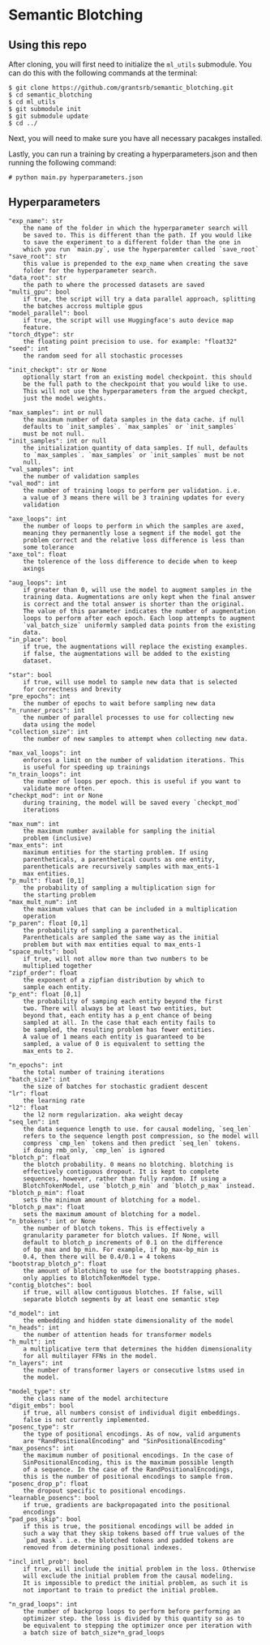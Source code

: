 # Semantic Blotching

## Using this repo
After cloning, you will first need to initialize the `ml_utils`
submodule. You can do this with the following commands at the terminal:

    $ git clone https://github.com/grantsrb/semantic_blotching.git
    $ cd semantic_blotching
    $ cd ml_utils
    $ git submodule init
    $ git submodule update
    $ cd ../

Next, you will need to make sure you have all necessary pacakges
installed.

Lastly, you can run a training by creating a hyperparameters.json and
then running the following command:

    # python main.py hyperparameters.json

## Hyperparameters

    "exp_name": str
        the name of the folder in which the hyperparameter search will
        be saved to. This is different than the path. If you would like
        to save the experiment to a different folder than the one in
        which you run `main.py`, use the hyperparemter called `save_root`
    "save_root": str
        this value is prepended to the exp_name when creating the save
        folder for the hyperparameter search.
    "data_root": str
        the path to where the processed datasets are saved
    "multi_gpu": bool
        if true, the script will try a data parallel approach, splitting
        the batches accross multiple gpus
    "model_parallel": bool
        if true, the script will use Huggingface's auto device map
        feature.
    "torch_dtype": str
        the floating point precision to use. for example: "float32"
    "seed": int
        the random seed for all stochastic processes

    "init_checkpt": str or None
        optionally start from an existing model checkpoint. this should
        be the full path to the checkpoint that you would like to use.
        This will not use the hyperparameters from the argued checkpt,
        just the model weights.

    "max_samples": int or null
        the maximum number of data samples in the data cache. if null
        defaults to `init_samples`. `max_samples` or `init_samples`
        must be not null.
    "init_samples": int or null
        the initialization quantity of data samples. If null, defaults
        to `max_samples`. `max_samples` or `init_samples` must be not
        null.
    "val_samples": int
        the number of validation samples
    "val_mod": int
        the number of training loops to perform per validation. i.e.
        a value of 3 means there will be 3 training updates for every
        validation

    "axe_loops": int
        the number of loops to perform in which the samples are axed,
        meaning they permanently lose a segment if the model got the
        problem correct and the relative loss difference is less than
        some tolerance
    "axe_tol": float
        the tolerence of the loss difference to decide when to keep
        axings

    "aug_loops": int
        if greater than 0, will use the model to augment samples in the
        training data. Augmentations are only kept when the final answer
        is correct and the total answer is shorter than the original.
        The value of this parameter indicates the number of augmentation
        loops to perform after each epoch. Each loop attempts to augment
        `val_batch_size` uniformly sampled data points from the existing
        data.
    "in_place": bool
        if true, the augmentations will replace the existing examples.
        if false, the augmentations will be added to the existing
        dataset.

    "star": bool
        if true, will use model to sample new data that is selected
        for correctness and brevity
    "pre_epochs": int
        the number of epochs to wait before sampling new data
    "n_runner_procs": int
        the number of parallel processes to use for collecting new
        data using the model
    "collection_size": int
        the number of new samples to attempt when collecting new data.

    "max_val_loops": int
        enforces a limit on the number of validation iterations. This
        is useful for speeding up trainings
    "n_train_loops": int
        the number of loops per epoch. this is useful if you want to
        validate more often.
    "checkpt_mod": int or None
        during training, the model will be saved every `checkpt_mod`
        iterations

    "max_num": int
        the maximum number available for sampling the initial
        problem (inclusive)
    "max_ents": int
        maximum entities for the starting problem. If using
        parentheticals, a parenthetical counts as one entity,
        parentheticals are recursively samples with max_ents-1
        max entities.
    "p_mult": float [0,1]
        the probability of sampling a multiplication sign for
        the starting problem
    "max_mult_num": int
        the maximum values that can be included in a multiplication
        operation
    "p_paren": float [0,1]
        the probability of sampling a parenthetical.
        Parentheticals are sampled the same way as the initial
        problem but with max entities equal to max_ents-1
    "space_mults": bool
        if true, will not allow more than two numbers to be
        multiplied together
    "zipf_order": float
        the exponent of a zipfian distribution by which to
        sample each entity.
    "p_ent": float [0,1]
        the probability of samping each entity beyond the first
        two. There will always be at least two entities, but
        beyond that, each entity has a p_ent chance of being
        sampled at all. In the case that each entity fails to
        be sampled, the resulting problem has fewer entities.
        A value of 1 means each entity is guaranteed to be
        sampled, a value of 0 is equivalent to setting the
        max_ents to 2.

    "n_epochs": int
        the total number of training iterations
    "batch_size": int
        the size of batches for stochastic gradient descent
    "lr": float
        the learning rate
    "l2": float
        the l2 norm regularization. aka weight decay
    "seq_len": int
        the data sequence length to use. for causal modeling, `seq_len`
        refers to the sequence length post compression, so the model will
        compress `cmp_len` tokens and then predict `seq_len` tokens.
        if doing rmb_only, `cmp_len` is ignored
    "blotch_p": float
        the blotch probability. 0 means no blotching. blotching is
        effectively contiguous dropout. It is kept to complete
        sequences, however, rather than fully random. If using a
        BlotchTokenModel, use `blotch_p_min` and `blotch_p_max` instead.
    "blotch_p_min": float
        sets the minimum amount of blotching for a model.
    "blotch_p_max": float
        sets the maximum amount of blotching for a model.
    "n_btokens": int or None
        the number of blotch tokens. This is effectively a
        granularity parameter for blotch values. If None, will
        default to blotch_p increments of 0.1 on the difference
        of bp_max and bp_min. For example, if bp_max-bp_min is
        0.4, then there will be 0.4/0.1 = 4 tokens
    "bootstrap_blotch_p": float
        the amount of blotching to use for the bootstrapping phases.
        only applies to BlotchTokenModel type.
    "contig_blotches": bool
        if true, will allow contiguous blotches. If false, will
        separate blotch segments by at least one semantic step

    "d_model": int
        the embedding and hidden state dimensionality of the model
    "n_heads": int
        the number of attention heads for transformer models
    "h_mult": int
        a multiplicative term that determines the hidden dimensionality
        for all multilayer FFNs in the model.
    "n_layers": int
        the number of transformer layers or consecutive lstms used in
        the model.

    "model_type": str
        the class name of the model architecture
    "digit_embs": bool
        if true, all numbers consist of individual digit embeddings.
        false is not currently implemented.
    "posenc_type": str
        the type of positional encodings. As of now, valid arguments
        are "RandPositionalEncoding" and "SinPositionalEncoding"
    "max_posencs": int
        the maximum number of positional encodings. In the case of
        SinPositionalEncoding, this is the maximum possible length
        of a sequence. In the case of the RandPositionalEncodings,
        this is the number of positional encodings to sample from.
    "posenc_drop_p": float
        the dropout specific to positional encodings.
    "learnable_posencs": bool
        if true, gradients are backpropagated into the positional
        encodings
    "pad_pos_skip": bool
        if this is true, the positional encodings will be added in
        such a way that they skip tokens based off true values of the
        `pad_mask`. i.e. the blotched tokens and padded tokens are
        removed from determining positional indexes.

    "incl_intl_prob": bool
        if true, will include the initial problem in the loss. Otherwise
        will exclude the initial problem from the causal modeling.
        It is impossible to predict the initial problem, as such it is
        not important to train to predict the initial problem.

    "n_grad_loops": int
        the number of backprop loops to perform before performing an
        optimizer step. the loss is divided by this quantity so as to
        be equivalent to stepping the optimizer once per iteration with
        a batch size of batch_size*n_grad_loops

    
